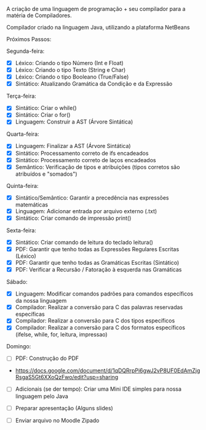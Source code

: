 A criação de uma linguagem de programação + seu compilador para a matéria de Compiladores.

Compilador criado na linguagem Java, utilizando a plataforma NetBeans

Próximos Passos:

Segunda-feira:
- [X] Léxico: Criando o tipo Número (Int e Float)
- [X] Léxico: Criando o tipo Texto (String e Char)
- [X] Léxico: Criando o tipo Booleano (True/False)
- [X] Sintático: Atualizando Gramática da Condição e da Expressão

Terça-feira:
- [X] Sintático: Criar o while()
- [X] Sintático: Criar o for()
- [X] Linguagem: Construir a AST (Árvore Sintática)

Quarta-feira:
- [X] Linguagem: Finalizar a AST (Árvore Sintática)
- [X] Sintático: Processamento correto de ifs encadeados
- [X] Sintático: Processamento correto de laços encadeados
- [X] Semântico: Verificação de tipos e atribuições (tipos corretos são atribuídos e "somados")

Quinta-feira:
- [X] Sintático/Semântico: Garantir a precedência nas expressões matemáticas
- [X] Linguagem: Adicionar entrada por arquivo externo (.txt) 
- [X] Sintático: Criar comando de impressão print()

Sexta-feira:
- [X] Sintático: Criar comando de leitura do teclado leitura()
- [X] PDF: Garantir que tenho todas as Expressões Regulares Escritas (Léxico)
- [X] PDF: Garantir que tenho todas as Gramáticas Escritas (Sintático)
- [X] PDF: Verificar a Recursão / Fatoração à esquerda nas Gramáticas

Sábado:
- [X] Linguagem: Modificar comandos padrões para comandos específicos da nossa linguagem
- [X] Compilador: Realizar a conversão para C das palavras reservadas específicas
- [X] Compilador: Realizar a conversão para C dos tipos específicos
- [X] Compilador: Realizar a conversão para C dos formatos específicos (ifelse, while, for, leitura, impressao)

Domingo:
- [ ] PDF: Construção do PDF
- https://docs.google.com/document/d/1qDQRrpPi6gwJ2vP8UF0EdAmZjgRsgaS5Gt6XXoQzFwo/edit?usp=sharing 
- [ ] Adicionais (se der tempo): Criar uma Mini IDE simples para nossa linguagem pelo Java
- [ ] Preparar apresentação (Alguns slides)
- [ ] Enviar arquivo no Moodle Zipado



